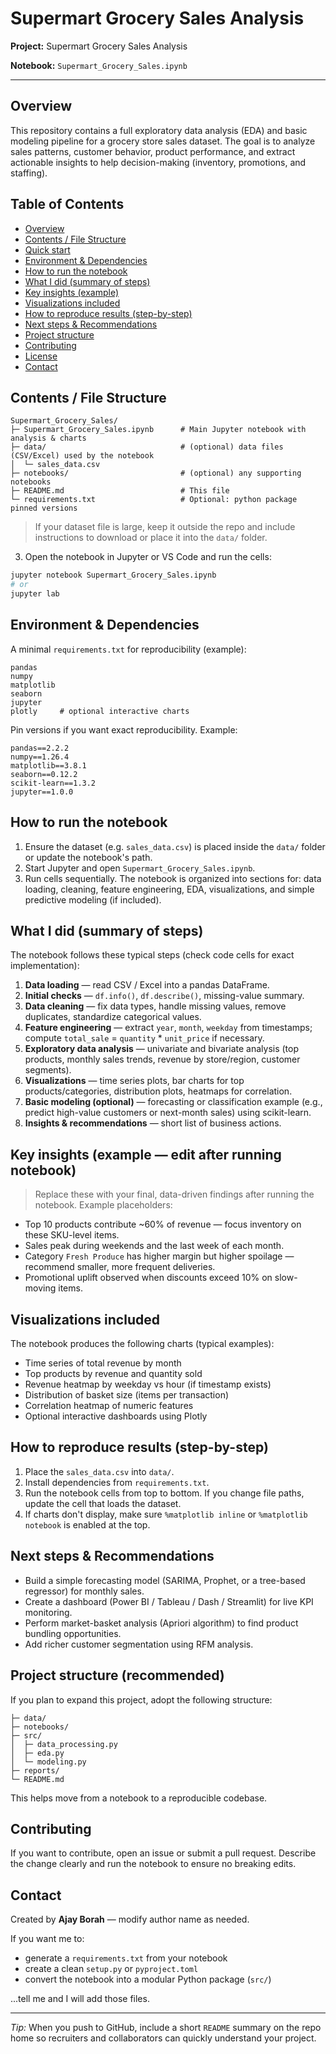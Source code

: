 # Supermart Grocery Sales Analysis

**Project:** Supermart Grocery Sales Analysis

**Notebook:** `Supermart_Grocery_Sales.ipynb`

---

## Overview

This repository contains a full exploratory data analysis (EDA) and basic modeling pipeline for a grocery store sales dataset. The goal is to analyze sales patterns, customer behavior, product performance, and extract actionable insights to help decision-making (inventory, promotions, and staffing).

## Table of Contents

* [Overview](#overview)
* [Contents / File Structure](#contents--file-structure)
* [Quick start](#quick-start)
* [Environment & Dependencies](#environment--dependencies)
* [How to run the notebook](#how-to-run-the-notebook)
* [What I did (summary of steps)](#what-i-did-summary-of-steps)
* [Key insights (example)](#key-insights-example)
* [Visualizations included](#visualizations-included)
* [How to reproduce results (step-by-step)](#how-to-reproduce-results-step-by-step)
* [Next steps & Recommendations](#next-steps--recommendations)
* [Project structure](#project-structure)
* [Contributing](#contributing)
* [License](#license)
* [Contact](#contact)

## Contents / File Structure

```
Supermart_Grocery_Sales/
├─ Supermart_Grocery_Sales.ipynb      # Main Jupyter notebook with analysis & charts
├─ data/                              # (optional) data files (CSV/Excel) used by the notebook
│  └─ sales_data.csv
├─ notebooks/                         # (optional) any supporting notebooks
├─ README.md                          # This file
└─ requirements.txt                   # Optional: python package pinned versions
```

> If your dataset file is large, keep it outside the repo and include instructions to download or place it into the `data/` folder.


3. Open the notebook in Jupyter or VS Code and run the cells:

```bash
jupyter notebook Supermart_Grocery_Sales.ipynb
# or
jupyter lab
```

## Environment & Dependencies

A minimal `requirements.txt` for reproducibility (example):

```
pandas
numpy
matplotlib
seaborn
jupyter
plotly     # optional interactive charts
```

Pin versions if you want exact reproducibility. Example:

```
pandas==2.2.2
numpy==1.26.4
matplotlib==3.8.1
seaborn==0.12.2
scikit-learn==1.3.2
jupyter==1.0.0
```

## How to run the notebook

1. Ensure the dataset (e.g. `sales_data.csv`) is placed inside the `data/` folder or update the notebook's path.
2. Start Jupyter and open `Supermart_Grocery_Sales.ipynb`.
3. Run cells sequentially. The notebook is organized into sections for: data loading, cleaning, feature engineering, EDA, visualizations, and simple predictive modeling (if included).

## What I did (summary of steps)

The notebook follows these typical steps (check code cells for exact implementation):

1. **Data loading** — read CSV / Excel into a pandas DataFrame.
2. **Initial checks** — `df.info()`, `df.describe()`, missing-value summary.
3. **Data cleaning** — fix data types, handle missing values, remove duplicates, standardize categorical values.
4. **Feature engineering** — extract `year`, `month`, `weekday` from timestamps; compute `total_sale` = `quantity` * `unit_price` if necessary.
5. **Exploratory data analysis** — univariate and bivariate analysis (top products, monthly sales trends, revenue by store/region, customer segments).
6. **Visualizations** — time series plots, bar charts for top products/categories, distribution plots, heatmaps for correlation.
7. **Basic modeling (optional)** — forecasting or classification example (e.g., predict high-value customers or next-month sales) using scikit-learn.
8. **Insights & recommendations** — short list of business actions.

## Key insights (example — edit after running notebook)

> Replace these with your final, data-driven findings after running the notebook. Example placeholders:

* Top 10 products contribute ~60% of revenue — focus inventory on these SKU-level items.
* Sales peak during weekends and the last week of each month.
* Category `Fresh Produce` has higher margin but higher spoilage — recommend smaller, more frequent deliveries.
* Promotional uplift observed when discounts exceed 10% on slow-moving items.

## Visualizations included

The notebook produces the following charts (typical examples):

* Time series of total revenue by month
* Top products by revenue and quantity sold
* Revenue heatmap by weekday vs hour (if timestamp exists)
* Distribution of basket size (items per transaction)
* Correlation heatmap of numeric features
* Optional interactive dashboards using Plotly

## How to reproduce results (step-by-step)

1. Place the `sales_data.csv` into `data/`.
2. Install dependencies from `requirements.txt`.
3. Run the notebook cells from top to bottom. If you change file paths, update the cell that loads the dataset.
4. If charts don't display, make sure `%matplotlib inline` or `%matplotlib notebook` is enabled at the top.

## Next steps & Recommendations

* Build a simple forecasting model (SARIMA, Prophet, or a tree-based regressor) for monthly sales.
* Create a dashboard (Power BI / Tableau / Dash / Streamlit) for live KPI monitoring.
* Perform market-basket analysis (Apriori algorithm) to find product bundling opportunities.
* Add richer customer segmentation using RFM analysis.

## Project structure (recommended)

If you plan to expand this project, adopt the following structure:

```
├─ data/
├─ notebooks/
├─ src/
│  ├─ data_processing.py
│  ├─ eda.py
│  └─ modeling.py
├─ reports/
└─ README.md
```

This helps move from a notebook to a reproducible codebase.

## Contributing

If you want to contribute, open an issue or submit a pull request. Describe the change clearly and run the notebook to ensure no breaking edits.


## Contact

Created by **Ajay Borah** — modify author name as needed.

If you want me to:

* generate a `requirements.txt` from your notebook
* create a clean `setup.py` or `pyproject.toml`
* convert the notebook into a modular Python package (`src/`)

...tell me and I will add those files.

---

*Tip:* When you push to GitHub, include a short `README` summary on the repo home so recruiters and collaborators can quickly understand your project.
